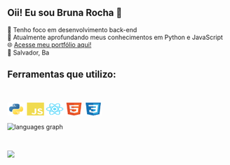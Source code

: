 ## Oii! Eu sou Bruna Rocha 👋


<!--🎓 Estudante de **Ciência da Computação** um dia <br>-->
🔭 Tenho foco em desenvolvimento back-end <br>
🌱 Atualmente aprofundando meus conhecimentos em Python e JavaScript <br>
🌐 [Acesse meu portfólio aqui!](https://BrunaRch.github.io) <br>
📍 Salvador, Ba


<h2 align="left">Ferramentas que utilizo:</h2>
<br>
<div style="display: inline_block"><br>
  <img align="center" alt="Python" height="30" width="40" src="https://raw.githubusercontent.com/devicons/devicon/master/icons/python/python-original.svg">
  <img align="center" alt="Js" height="30" width="40" src="https://raw.githubusercontent.com/devicons/devicon/master/icons/javascript/javascript-plain.svg">
  <img align="center" alt="React" height="30" width="40" src="https://raw.githubusercontent.com/devicons/devicon/master/icons/react/react-original.svg">
  <img align="center" alt="HTML" height="30" width="40" src="https://raw.githubusercontent.com/devicons/devicon/master/icons/html5/html5-original.svg">
  <img align="center" alt="CSS" height="30" width="40" src="https://raw.githubusercontent.com/devicons/devicon/master/icons/css3/css3-original.svg">
</div>
<br>

<div align="left">
<!--   <img src="https://github-readme-stats.vercel.app/api?username=BrunaRch&hide_title=false&hide_rank=false&show_icons=true&include_all_commits=true&count_private=true&disable_animations=false&theme=dracula&locale=en&hide_border=false" height="150" alt="stats graph"  /> <br> -->
  <img src="https://github-readme-stats.vercel.app/api/top-langs?username=BrunaRch&locale=en&hide_title=false&layout=compact&card_width=320&langs_count=5&theme=cobalt&hide_border=false" height="150" alt="languages graph"  />
</div>
<br>

##


<div> 
  <a href="https://www.linkedin.com/in/bruna-rocha-0a4353241/" target="_blank"><img src="https://img.shields.io/badge/-LinkedIn-%230077B5?style=for-the-badge&logo=linkedin&logoColor=white" target="_blank"></a> 
</div>
